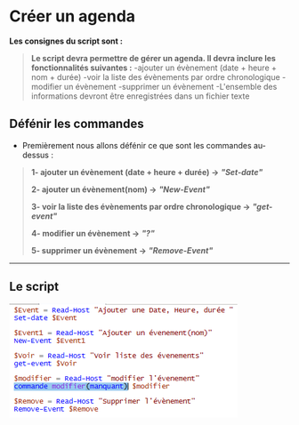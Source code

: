 # Créer un agenda 

**Les consignes du script sont :** 
>**Le script devra permettre de gérer un agenda. Il devra inclure les fonctionnalités suivantes :**
-ajouter un évènement (date + heure + nom + durée)
-voir la liste des évènements par ordre chronologique
-modifier un évènement
-supprimer un évènement
-L'ensemble des informations devront être enregistrées dans un fichier texte

## Défénir les commandes 

- Premièrement nous allons défénir ce que sont les commandes au-dessus :

> **1- ajouter un évènement (date + heure + durée) ->** ***"Set-date"***
> 
> **2- ajouter un évènement(nom) ->** ***"New-Event"***
> 
> **3- voir la liste des évènements par ordre chronologique ->** ***"get-event"***
> 
> **4- modifier un évènement ->** ***"?"***
> 
> **5- supprimer un évènement ->** ***"Remove-Event"*** 

---
## Le script

![](../Images.md/TP2.jpg)